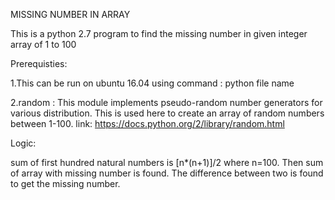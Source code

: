 MISSING NUMBER IN ARRAY

This is a python 2.7 program to find the missing number in given integer array of 1 to 100

Prerequisties:

 1.This can be run on ubuntu 16.04 using command :
   python file name
   
 2.random : This module implements pseudo-random number generators for various 
   distribution. This is used here to create an array of random numbers between 1-100.
   link: https://docs.python.org/2/library/random.html
   
Logic:

sum of first hundred natural numbers is [n*(n+1)]/2 where n=100.
Then sum of array with missing number is found.
The difference between two is found to get the missing number.
